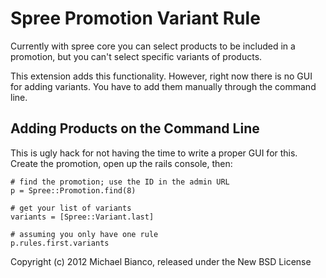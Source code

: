 Spree Promotion Variant Rule
============================

Currently with spree core you can select products to be included in a promotion, but you can't select specific variants of products.

This extension adds this functionality. However, right now there is no GUI for adding variants. You have to add them manually through the command line.

Adding Products on the Command Line
-----------------------------------

This is ugly hack for not having the time to write a proper GUI for this. Create the promotion, open up the rails console, then:

```
# find the promotion; use the ID in the admin URL
p = Spree::Promotion.find(8)

# get your list of variants
variants = [Spree::Variant.last]

# assuming you only have one rule
p.rules.first.variants
```


Copyright (c) 2012 Michael Bianco, released under the New BSD License
